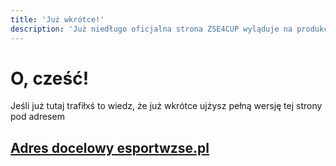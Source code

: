 ```yaml
---
title: 'Już wkrótce!'
description: 'Już niedługo oficjalna strona ZSE4CUP wyląduje na produkcji!'
---
```


# O, cześć!

Jeśli już tutaj trafiłxś to wiedz, że już wkrótce ujżysz pełną wersję tej strony pod adresem

## [Adres docelowy esportwzse.pl](http://www.esportwzse.pl)
